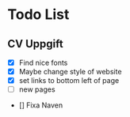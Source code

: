 # Todo List

## CV Uppgift
- [X] Find nice fonts
- [X] Maybe change style of website 
- [X] set links to bottom left of page
- [ ] new pages
- [] Fixa Naven
